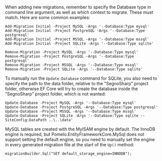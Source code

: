 When adding new migrations, remember to specify the Database type in command line argument, as well as which context to migrate. These must match.
Here are some common examples:

```
Add-Migration Initial -Project MySQL -Args '--Database:Type mysql'
Add-Migration Initial -Project PostgreSQL -Args '--Database:Type postgresql'
Add-Migration Initial -Project MSSQL -Args '--Database:Type mssql'
Add-Migration Initial -Project SQLite -Args '--Database:Type sqlite'

Remove-Migration -Project MySQL -Args '--Database:Type mysql'
Remove-Migration -Project PostgreSQL -Args '--Database:Type postgresql'
Remove-Migration -Project MSSQL -Args '--Database:Type mssql'
Remove-Migration -Project SQLite -Args '--Database:Type sqlite'
```

To manually run the `Update-Database` command for SQLite, you also need to specify the path to the data folder, relative to the "SegnoSharp" project folder, otherwise
EF Core will try to create the database inside the "SegnoSharp" project folder, which is not wanted:
```
Update-Database -Project MySQL -Args '--Database:Type mysql'
Update-Database -Project PostgreSQL -Args '--Database:Type postgresql'
Update-Database -Project MSSQL -Args '--Database:Type mssql'
Update-Database -Project SQLite -Args '--Database:Type sqlite --SiteConfig:DataPath ..\..\data'
```

MySQL tables are created with the MyISAM engine by default.
The InnoDB engine is required, but Pomelo.EntityFrameworkCore.MySql does not support setting the default engine,
so you need to manually set the engine in every generated migration file at the start of the `Up()` method:

```
migrationBuilder.Sql("SET default_storage_engine=INNODB");
```